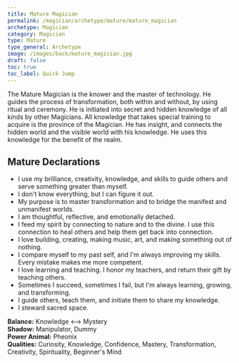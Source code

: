 ```yaml
---
title: Mature Magician
permalink: /magician/archetype/mature/mature_magician
archetype: Magician
category: Magician
type: Mature
type_general: Archetype
image: /images/back/mature_magician.jpg
draft: false
toc: true
toc_label: Quick Jump
---
```

 The Mature Magician is the knower and the master of technology. He guides the process of transformation, both within and without, by using ritual and ceremony. He is initiated into secret and hidden knowledge of all kinds by other Magicians. All knowledge that takes special training to acquire is the province of the Magician. He has insight, and connects the hidden world and the visible world with his knowledge. He uses this knowledge for the benefit of the realm.  
  
  
## Mature Declarations  
- I use my brilliance, creativity, knowledge, and skills to guide others and serve something greater than myself.   
- I don't know everything, but I can figure it out.   
- My purpose is to master transformation and to bridge the manifest and unmanifest worlds.  
- I am thoughtful, reflective, and emotionally detached.  
- I feed my spirit by connecting to nature and to the divine. I use this connection to heal others and help them get back into connection.   
- I love building, creating, making music, art, and making something out of nothing.   
- I compare myself to my past self, and I'm always improving my skills. Every mistake makes me more competent.   
- I love learning and teaching. I honor my teachers, and return their gift by teaching others.   
- Sometimes I succeed, sometimes I fail, but I'm always learning, growing, and transforming.  
- I guide others, teach them, and initiate them to share my knowledge.  
- I steward sacred space.  
  
**Balance:** Knowledge <--> Mystery  
**Shadow:** Manipulator, Dummy  
**Power Animal:** Pheonix  
**Qualities:** Curiosity, Knowledge, Confidence, Mastery, Transformation, Creativity, Spirituality, Beginner's Mind

